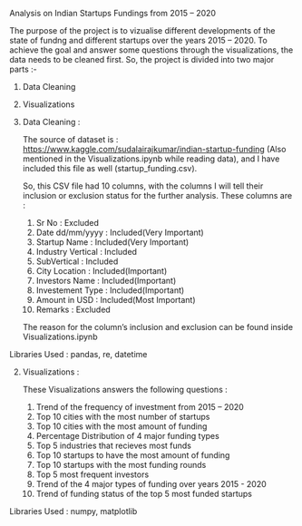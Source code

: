 ﻿Analysis on Indian Startups Fundings from 2015 – 2020 

The purpose of the project is to vizualise different developments of the state of fundng and different startups over the years 2015 – 2020. To achieve the goal and answer some questions through the visualizations, the data needs to be cleaned first. So, the project is divided into two major parts :-

1) Data Cleaning
2) Visualizations


1) Data Cleaning :
	
	The source of dataset is : https://www.kaggle.com/sudalairajkumar/indian-startup-funding (Also mentioned in the Visualizations.ipynb while reading data), and I have included this file as well (startup_funding.csv).

	So, this CSV file had 10 columns, with the columns I will tell their inclusion or exclusion status for the further analysis. These columns are :
	1) Sr No : Excluded
	2) Date dd/mm/yyyy : Included(Very Important) 
	3) Startup Name : Included(Very Important)
	4) Industry Vertical : Included
	5) SubVertical : Included
	6) City Location : Included(Important)
	7) Investors Name : Included(Important)
	8) Investement Type : Included(Important)
	9) Amount in USD : Included(Most Important)
	10) Remarks : Excluded

	The reason for the column’s inclusion and exclusion can be found inside Visualizations.ipynb

Libraries Used : pandas, re, datetime


2) Visualizations :

	These Visualizations answers the following questions :
	1) Trend of the frequency of investment from 2015 – 2020
	2) Top 10 cities with the most number of startups
	3) Top 10 cities with the most amount of funding
	4) Percentage Distribution of 4 major funding types
	5) Top 5 industries that recieves most funds
	6) Top 10 startups to have the most amount of funding
	7) Top 10 startups with the most funding rounds
	8) Top 5 most frequent investors
	9) Trend of the 4 major types of funding over years 2015 - 2020
	10) Trend of funding status of the top 5 most funded startups

Libraries Used : numpy, matplotlib
